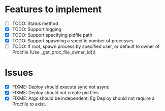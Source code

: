 # Features to implement

- [ ] TODO: Status method
- [x] TODO: Support logging
- [x] TODO: Support specifying pidfile path
- [x] TODO: Support spawning a specific number of processes
- [ ] TODO: If root, spawn process by specified user, or default to owner of Procfile (Use _get_proc_file_owner_id())

# Issues

- [x] FIXME: Deploy should execute sync not async
- [x] FIXME: Deploy should not create pid files
- [x] FIXME: Args should be independent. Eg Deploy should not require a Procfile to exist.
